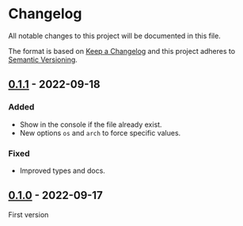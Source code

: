 <!-- deno-fmt-ignore-file -->

# Changelog

All notable changes to this project will be documented in this file.

The format is based on [Keep a Changelog](http://keepachangelog.com/)
and this project adheres to [Semantic Versioning](http://semver.org/).

## [0.1.1] - 2022-09-18
### Added
- Show in the console if the file already exist.
- New options `os` and `arch` to force specific values.

### Fixed
- Improved types and docs.

## [0.1.0] - 2022-09-17
First version

[0.1.1]: https://github.com/oscarotero/dbin/compare/v0.1.0...v0.1.1
[0.1.0]: https://github.com/oscarotero/dbin/releases/tag/v0.1.0
